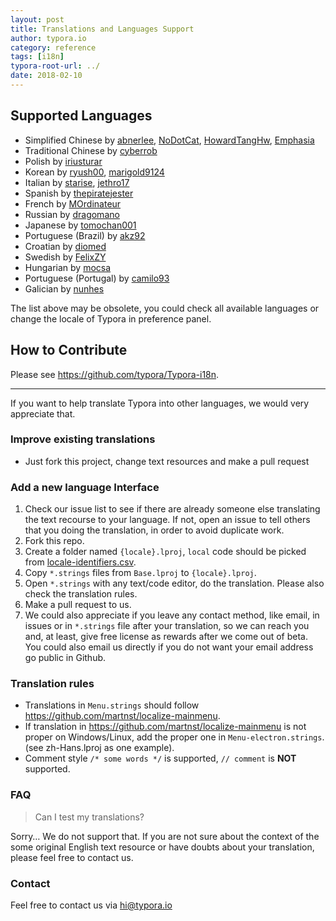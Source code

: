 ```yaml
---
layout: post
title: Translations and Languages Support
author: typora.io
category: reference
tags: [i18n]
typora-root-url: ../
date: 2018-02-10
---
```


## Supported Languages

+ Simplified Chinese by [abnerlee](https://github.com/abnerlee), [NoDotCat](https://github.com/NoDotCat), [HowardTangHw](https://github.com/HowardTangHw),  [Emphasia](https://github.com/Emphasia)
+ Traditional Chinese by [cyberrob](https://github.com/cyberrob)
+ Polish by  [iriusturar](https://github.com/iriusturar)
+ Korean by  [ryush00](https://github.com/Aryush00),  [marigold9124](https://github.com/marigold9124)
+ Italian by  [starise](https://github.com/starise), [jethro17](https://github.com/jethro17) 
+ Spanish by  [thepiratejester](https://github.com/thepiratejester)
+ French by [MOrdinateur](https://github.comMOrdinateur)
+ Russian by [dragomano](https://github.com/dragomano)
+ Japanese by [tomochan001](https://github.com/tomochan001) 
+ Portuguese (Brazil) by [akz92](https://github.com/akz92) 
+ Croatian by [diomed](https://github.com/diomed)
+ Swedish by [FelixZY](https://github.com/FelixZY)
+ Hungarian by [mocsa](https://github.com/mocsa)
+ Portuguese (Portugal) by [camilo93](https://github.com/jcamilo93)
+ Galician by [nunhes](https://github.com/nunhes)

The list above may be obsolete, you could check all available languages or change the locale of Typora in preference panel.

## How to Contribute

Please see <https://github.com/typora/Typora-i18n>.

---

If you want to help translate Typora into other languages, we would very appreciate that.

### Improve existing translations

+ Just fork this project, change text resources and make a pull request

### Add a new language Interface

1. Check our issue list to see if there are already someone else translating the text recourse to your language. If not, open an issue to tell others that you doing the translation, in order to avoid duplicate work.
2. Fork this repo.
3. Create a folder named `{locale}.lproj`, `local` code should be picked from [locale-identifiers.csv](https://github.com/typora/Typora-i18n/blob/master/locale-identifiers.csv).
4. Copy `*.strings` files from `Base.lproj` to `{locale}.lproj`.
5. Open `*.strings` with any text/code editor, do the translation. Please also check the translation rules.
6. Make a pull request to us.
7. We could also appreciate if you leave any contact method, like email, in issues or in `*.strings` file after your translation, so we can reach you and, at least, give free license as rewards after we come out of beta. You could also email us directly if you do not want your email address go public in Github.

### Translation rules

+ Translations in `Menu.strings` should follow <https://github.com/martnst/localize-mainmenu>.
+ If translation in <https://github.com/martnst/localize-mainmenu> is not proper on Windows/Linux, add the proper one in `Menu-electron.strings`. (see zh-Hans.lproj as one example).
+ Comment style `/* some words */` is supported, `// comment` is **NOT** supported.

### FAQ

> Can I test my translations?

Sorry… We do not support that. If you are not sure about the context of the some original English text resource or have doubts about your translation, please feel free to contact us.

### Contact

Feel free to contact us via [hi@typora.io](mailto:hi@typora.io)